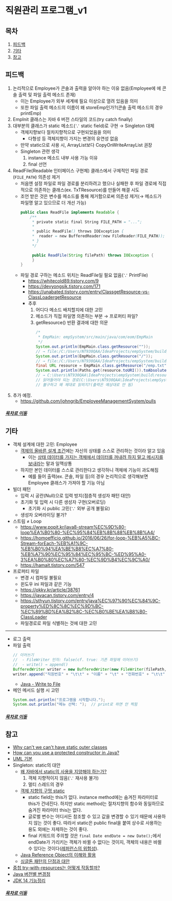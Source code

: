 직원관리 프로그램_v1
=====
## 목차
1. [피드백](#피드백)
2. [기타](#기타)
3. [참고](#참고)

## 피드백
1. 논리적으로 Employee가 콘솔과 출력을 알아야 하는 이유 없음(Employee에 에 콘솔 출력 및 파일 출력 메소드 존재)
	* 이는 Employee가 외부 세계에 필요 이상으로 열려 있음을 의미
	* 또한 파일 출력 메소드의 이름이 왜 storeEmp인가?(콘솔 출력 메소드의 경우 printEmp)
2. EmpInit 클래스는 자바 6 버전 스타일의 코드(try catch finally)
3. 대부분의 클래스가 static 메소드(∵ static field)로 구현 → Singleton 대체
	* 객체지향보다 절차지향적으로 구현되었음을 의미
		* 다형성 등 객체지향이 가지는 변경의 유연성 없음
	* 만약 static으로 사용 시, ArrayList보다 CopyOnWriteArrayList 권장
	* Singleton 관련 생각
		1. instance 메소드 내부 사용 가능 이유
		2. final 선언
4. ReadFile(Readable 인터페이스 구현체) 클래스에서 구체적인 파일 경로(`FILE_PATH`) 의존성 제거
	* 처음엔 설정 파일로 파일 경로를 분리하려고 했으나 실패한 후 파일 경로에 직접적으로 의존하는 클래스(ex. TxTResource)를 만들어 해결 시도
	* 조언 받은 것은 변수를 메소드를 통해 제거함으로써 의존성 제거(→ 메소드가 파일명 알고 있으므로 더 개선 가능)  
		```java
		public class ReadFile implements Readable {
			/** 
			 * private static final String FILE_PATH = "...";
			 *
			 * public ReadFile() throws IOException {
			 *	reader = new BufferedReader(new FileReader(FILE_PATH));
			 * }
			 */
			 
			 public ReadFile(String filePath) throws IOException {
			 }
		}
		```
	* 파일 경로 구하는 메소드 위치는 ReadFile일 필요 없음(∵ PrintFile)
		* https://whitecold89.tistory.com/9
		* https://devyongsik.tistory.com/171
		* https://unabated.tistory.com/entry/ClassgetResource-vs-ClassLoadergetResource
		* 추후
			1. 어디다 메소드 배치할지에 대한 고민
			2. 메소드가 직접 파일명 의존하는 부분 → 프로퍼티 파일?
			3. getResource() 반환 결과에 대한 의문  
				```java
				/*
				 * EmpMain: empSystem/src/main/java/com/eom/EmpMain
				 */
				System.out.println(EmpMain.class.getResource(""));
				// → file:/C:/Users/NT930QAA/IdeaProjects/empSystem/build/classes/java/main/com/eom/
				System.out.println(EmpMain.class.getResource("/"));
				// → file:/C:/Users/NT930QAA/IdeaProjects/empSystem/build/classes/java/main/
				final URL resource = EmpMain.class.getResource("/emp.txt");	// resources/emp.txt
				System.out.println(Paths.get(resource.toURI()).toAbsolutePath().toString());
				// → C:\Users\NT930QAA\IdeaProjects\empSystem\build\resources\main\emp.txt
				// 읽어들어야 되는 경로(C:\Users\NT930QAA\IdeaProjects\empSystem\src\main\resources\emp.txt)와 다름에도
				// 불구하고 왜 제대로 읽히지?(출력은 예상대로 안 됨)
				```
5. 추가 예정.
	* https://github.com/johngrib/EmployeeManagementSystem/pulls

##### [목차로 이동](#목차)

## 기타
* 객체 설계에 대한 고민: Employee
	* [객체의 올바른 설계 조건](https://github.com/nara1030/TIL/blob/master/docs/lecture_list/code_spitz/s83_object1/object1_week1_ch00-ch01.md#%EA%B0%9D%EC%B2%B4%EC%99%80-%EC%84%A4%EA%B3%84)에는 자신의 상태를 스스로 관리하는 것이라 알고 있음
		* 이는 [상태 데이터를 가지는 객체에서 데이터를 꺼내려 하지 말고 메시지를 보내라](https://github.com/nara1030/ThisIsJava/blob/master/docs/etc/double_dispatch.md#%EC%9A%B0%EC%95%84%ED%95%9C%ED%85%8C%ED%81%AC%EC%BD%94%EC%8A%A4)는 말과 일맥상통
	* 하지만 본인 데이터를 스스로 관리한다고 생각하니 객체에 기능이 과도해짐
		* 예를 들어 출력(ex. 콘솔, 파일 등)의 경우 논리적으로 생각해보면 Employee 클래스가 가져야 할 기능 아님
* 빌더 패턴
	* 입력 시 공란(Null)으로 입력 방지(점층적 생성자 패턴 대안)
	* 초기화 및 입력 시 다른 생성자 구현(오버로딩)
		* 초기화 시 public 고민(∵ 외부 공개 불필요)
	* 생성자 오버라이딩 불가?
* 스트림 ≠ Loop
	* https://www.popit.kr/java8-stream%EC%9D%80-loop%EA%B0%80-%EC%95%84%EB%8B%88%EB%8B%A4/
	* https://homoefficio.github.io/2016/06/26/for-loop-%EB%A5%BC-Stream-forEach-%EB%A1%9C-%EB%B0%94%EA%BE%B8%EC%A7%80-%EB%A7%90%EC%95%84%EC%95%BC-%ED%95%A0-3%EA%B0%80%EC%A7%80-%EC%9D%B4%EC%9C%A0/
	* https://hamait.tistory.com/547
* 프로퍼티 파일
	* 변경 시 컴파일 불필요
	* 윈도우 ini 파일과 같은 기능
	* https://okky.kr/article/38761
	* https://javacan.tistory.com/entry/4
	* https://sthyun.tistory.com/entry/java%EC%97%90%EC%84%9C-property%ED%8C%8C%EC%9D%BC-%EC%89%BD%EA%B2%8C-%EC%B0%BE%EA%B8%B0-ClassLoader
	* 파일경로로 파일 식별하는 것에 대한 고민

- - -

* 로그 출력
* 파일 출력  
	```java
	// 이어쓰기
	//  - FileWriter 인자: false(cf. true: 기존 파일에 이어쓰기)
	//  - write() → append()
	BufferedWriter writer = new BufferedWriter(new FileWriter(filePath, false));
	writer.append("직원번호" + "\t\t" + "이름" + "\t" + "전화번호" + "\t\t" + "직급" + "\t" + "이메일" + "\n");
	```
	* [Java - Write to File](https://www.baeldung.com/java-write-to-file)
* 메인 메서드 실행 시 고민  
	```java
	System.out.println("프로그램을 시작합니다.");
    System.out.println("메뉴 선택: ");  // print로 하면 안 찍힘
	```

##### [목차로 이동](#목차)

## 참고
* [Why can't we can't have static outer classes](https://stackoverflow.com/questions/18036458/why-cant-we-have-static-outer-classes)
* [How can you use a protected constructor in Java?](https://www.quora.com/How-can-you-use-a-protected-constructor-in-Java)
* [UML 기본](https://geniusduck.tistory.com/entry/UML-%EA%B8%B0%EB%B3%B8%ED%8E%B8-%EA%B8%B0%EB%B3%B8-%ED%91%9C%EA%B8%B0-%ED%98%95%EC%8B%9D-%EB%B0%8F-%EA%B4%80%EA%B3%84%ED%91%9C%ED%98%84%EB%B2%95)
* Singleton: static의 대안
	* [왜 자바에서 static의 사용을 지양해야 하는가?](https://unabated.tistory.com/entry/%EC%99%9C-%EC%9E%90%EB%B0%94%EC%97%90%EC%84%9C-static%EC%9D%98-%EC%82%AC%EC%9A%A9%EC%9D%84-%EC%A7%80%EC%96%91%ED%95%B4%EC%95%BC-%ED%95%98%EB%8A%94%EA%B0%80)
		1. 객체 지향적이지 않음(∵ 재사용 불가)
		2. 멀티 스레드의 경우
	* [객체 지향의 구멍 static](https://whiteship.tistory.com/134)
		* static field는 this가 없다. instance method에는 숨겨진 파라미터로 this가 건네진다. 하지만 static method는 절차지향의 함수와 동일하므로 숨겨진 파라미터 this는 없다.
		* 글로벌 변수는 어디서든 참조할 수 있고 값을 변경할 수 있기 때문에 사용하지 않는 것이 좋다. 따라서 static은 public final을 붙여 상수로 사용하는 용도 외에는 자제하는 것이 좋다.
		* final 키워드의 주의할 것은 `final Date endDate = new Date();`에서 endDate가 가리키는 객체가 바뀔 수 없다는 것이지, 객체의 내용은 바뀔 수 있다는 것이다([레퍼런스의 위험성](https://whiteship.tistory.com/100)).
	* [Java Reference Object의 이해와 활용](http://blog.daum.net/_blog/BlogTypeView.do?blogid=04qAU&articleno=15309479&categoryId=452665&regdt=20100623131535)
	* [싱글톤 패턴의 단점과 대안](https://okky.kr/article/673659)
* [중첩 try-with-resources는 어떻게 작동할까?](https://multifrontgarden.tistory.com/192)
* [Java 버전별 변경점](https://johngrib.github.io/wiki/java-enhancements/)
* [JDK 14 기능정리](https://okky.kr/article/676912)

##### [목차로 이동](#목차)